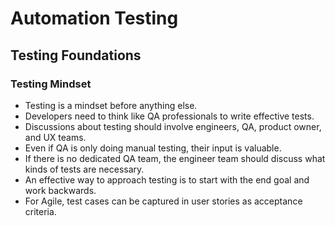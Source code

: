 # Automation Testing
## Testing Foundations
### Testing Mindset
- Testing is a mindset before anything else.
- Developers need to think like QA professionals to write effective tests.
- Discussions about testing should involve engineers, QA, product owner, and UX teams.
- Even if QA is only doing manual testing, their input is valuable.
- If there is no dedicated QA team, the engineer team should discuss what kinds of tests are necessary.
- An effective way to approach testing is to start with the end goal and work backwards.
- For Agile, test cases can be captured in user stories as acceptance criteria.
